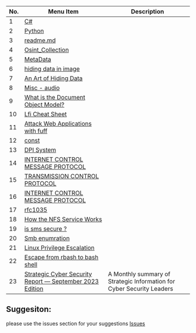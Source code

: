 | No. | Menu Item                                  | Description                                               |
| --- | ------------------------------------------ | --------------------------------------------------------- |
| 1   | [C#](https://learn.microsoft.com/en-us/training/paths/get-started-c-sharp-part-1/) |                           |
| 2   | [Python](https://docs.python.org/3/)       |                           |
| 3   | [readme.md](https://bulldogjob.com/readme/how-to-write-a-good-readme-for-your-github-project) |                |
| 4   | [Osint_Collection](https://github.com/Ph055a/OSINT_Collection) |                           |
| 5   | [MetaData](https://en.wikipedia.org/wiki/Extensible_Metadata_Platform) |                 |
| 6   | [hiding data in image](https://null-byte.wonderhowto.com/how-to/steganography-hide-secret-data-inside-image-audio-file-seconds-0180936/) | |
| 7   | [An Art of Hiding Data](https://arxiv.org/ftp/arxiv/papers/0912/0912.2319.pdf) |                             |
| 8   | [Misc - audio](https://ctf-wiki.mahaloz.re/misc/audio/introduction/) |                              |
| 9   | [What is the Document Object Model?](https://www.w3.org/TR/REC-DOM-Level-1/introduction.html) | |
| 10  | [Lfi Cheat Sheet](https://highon.coffee/blog/lfi-cheat-sheet/#php-wrapper-phpfilter) |                  |
| 11  | [Attack Web Applications with fuff](/Depo/kaynaklar/english/web/ATTACKING%20WEB%20APPLICATIONS%20WITH%20FFUF.pdf) |     |
| 12  | [const](/)                                  |                        |
| 13  | [DPI System](https://en.wikipedia.org/wiki/Deep_packet_inspection) |                             |
| 14  | [INTERNET CONTROL MESSAGE PROTOCOL](https://www.rfc-editor.org/rfc/rfc792) |                        |
| 15  | [TRANSMISSION CONTROL PROTOCOL](https://www.rfc-editor.org/rfc/rfc793) |                         |
| 16  | [INTERNET CONTROL MESSAGE PROTOCOL](https://www.rfc-editor.org/rfc/rfc792) |                        |
| 17  | [rfc1035](https://www.ietf.org/rfc/rfc1035.txt) |                        |
| 18  | [How the NFS Service Works](https://docs.oracle.com/cd/E19683-01/816-4882/6mb2ipq7l/index.html) |     |
| 19  | [is sms secure ?](https://krebsonsecurity.com/2021/03/can-we-stop-pretending-sms-is-secure-now/) |    |
| 20  | [Smb enumration](https://www.hackingarticles.in/a-little-guide-to-smb-enumeration/) |                 |
| 21  | [Linux Privilege Escalation](https://touhidshaikh.com/blog/2018/04/abusing-sudo-linux-privilege-escalation/) |    |
| 22  | [Escape from rbash to bash shell](https://gist.github.com/PSJoshi/04c0e239ac7b486efb3420db4086e290) |      |
| 23 | [Strategic Cyber Security Report — September 2023 Edition](https://medium.com/cloudnsec/strategic-cyber-security-report-september-2023-edition-18604c18cd62) |A Monthly summary of Strategic Information for Cyber Security Leaders |



  ## Suggesiton:
  please use the issues section for your suggestions
  [Issues](https://github.com/mel4mi/HackGurat/issues)
